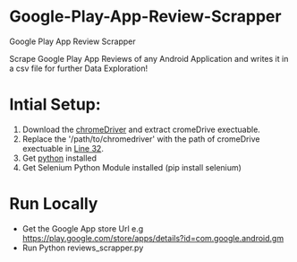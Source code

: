 # Google-Play-App-Review-Scrapper
Google Play App Review Scrapper

Scrape Google Play App Reviews of any Android Application and writes it in a csv file for further Data Exploration!

# Intial Setup:
1. Download the [chromeDriver](https://sites.google.com/a/chromium.org/chromedriver/downloads) and extract cromeDrive exectuable.
2. Replace the '/path/to/chromedriver' with the path of cromeDrive exectuable in [Line 32](https://github.com/ducktales/Google-Play-App-Review-Scrapper/blob/master/reviews_scrapper.py#L32).
3. Get [python](https://www.python.org/downloads/) installed
4. Get Selenium Python Module installed (pip install selenium)

# Run Locally
* Get the Google App store Url e.g https://play.google.com/store/apps/details?id=com.google.android.gm
* Run Python reviews_scrapper.py






